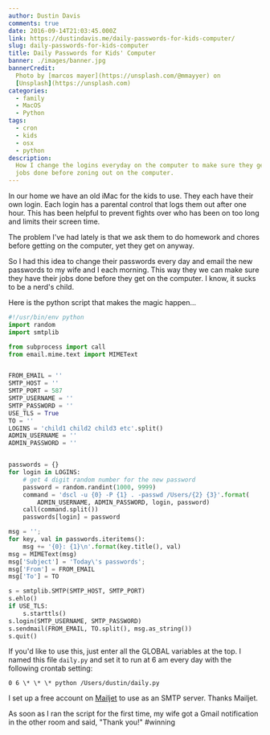 ```yaml
---
author: Dustin Davis
comments: true
date: 2016-09-14T21:03:45.000Z
link: https://dustindavis.me/daily-passwords-for-kids-computer/
slug: daily-passwords-for-kids-computer
title: Daily Passwords for Kids' Computer
banner: ./images/banner.jpg
bannerCredit:
  Photo by [marcos mayer](https://unsplash.com/@mmayyer) on
  [Unsplash](https://unsplash.com)
categories:
  - family
  - MacOS
  - Python
tags:
  - cron
  - kids
  - osx
  - python
description:
  How I change the logins everyday on the computer to make sure they get their
  jobs done before zoning out on the computer.
---
```


In our home we have an old iMac for the kids to use. They each have their own
login. Each login has a parental control that logs them out after one hour. This
has been helpful to prevent fights over who has been on too long and limits
their screen time.

The problem I've had lately is that we ask them to do homework and chores before
getting on the computer, yet they get on anyway.

So I had this idea to change their passwords every day and email the new
passwords to my wife and I each morning. This way they we can make sure they
have their jobs done before they get on the computer. I know, it sucks to be a
nerd's child.

Here is the python script that makes the magic happen...

```python
#!/usr/bin/env python
import random
import smtplib

from subprocess import call
from email.mime.text import MIMEText


FROM_EMAIL = ''
SMTP_HOST = ''
SMTP_PORT = 587
SMTP_USERNAME = ''
SMTP_PASSWORD = ''
USE_TLS = True
TO = ''
LOGINS = 'child1 child2 child3 etc'.split()
ADMIN_USERNAME = ''
ADMIN_PASSWORD = ''


passwords = {}
for login in LOGINS:
    # get 4 digit random number for the new password
    password = random.randint(1000, 9999)
    command = 'dscl -u {0} -P {1} . -passwd /Users/{2} {3}'.format(
        ADMIN_USERNAME, ADMIN_PASSWORD, login, password)
    call(command.split())
    passwords[login] = password

msg = '';
for key, val in passwords.iteritems():
    msg += '{0}: {1}\n'.format(key.title(), val)
msg = MIMEText(msg)
msg['Subject'] = 'Today\'s passwords';
msg['From'] = FROM_EMAIL
msg['To'] = TO

s = smtplib.SMTP(SMTP_HOST, SMTP_PORT)
s.ehlo()
if USE_TLS:
    s.starttls()
s.login(SMTP_USERNAME, SMTP_PASSWORD)
s.sendmail(FROM_EMAIL, TO.split(), msg.as_string())
s.quit()
```

If you'd like to use this, just enter all the GLOBAL variables at the top. I
named this file `daily.py` and set it to run at 6 am every day with the
following crontab setting:

```text
0 6 \* \* \* python /Users/dustin/daily.py
```

I set up a free account on [Mailjet](https://www.mailjet.com) to use as an SMTP
server. Thanks Mailjet.

As soon as I ran the script for the first time, my wife got a Gmail notification
in the other room and said, "Thank you!" #winning
